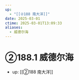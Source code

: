 ```yaml
---
up:
  - "[[②188 南大洋]]"
date: 2025-03-01
ctime: 2025-03-01T13:09:33
aliases:
  - 威德尔海
---
```


# ②188.1 威德尔海

- up: [[②188 南大洋]]
